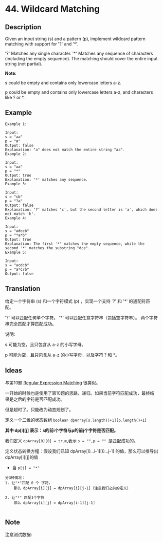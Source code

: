 # 44. Wildcard Matching
## Description
Given an input string (s) and a pattern (p), implement wildcard pattern matching with support for '?' and '*'.

'?' Matches any single character.
'*' Matches any sequence of characters (including the empty sequence).
The matching should cover the entire input string (not partial).

**Note:**

s could be empty and contains only lowercase letters a-z.

p could be empty and contains only lowercase letters a-z, and characters like ? or *.
## Example
```$xslt
Example 1:

Input:
s = "aa"
p = "a"
Output: false
Explanation: "a" does not match the entire string "aa".
Example 2:

Input:
s = "aa"
p = "*"
Output: true
Explanation: '*' matches any sequence.
Example 3:

Input:
s = "cb"
p = "?a"
Output: false
Explanation: '?' matches 'c', but the second letter is 'a', which does not match 'b'.
Example 4:

Input:
s = "adceb"
p = "*a*b"
Output: true
Explanation: The first '*' matches the empty sequence, while the second '*' matches the substring "dce".
Example 5:

Input:
s = "acdcb"
p = "a*c?b"
Output: false

```
## Translation
给定一个字符串 (s) 和一个字符模式 (p) ，实现一个支持 '?' 和 '*' 的通配符匹配。

'?' 可以匹配任何单个字符。
'*' 可以匹配任意字符串（包括空字符串）。
两个字符串完全匹配才算匹配成功。

说明:

s 可能为空，且只包含从 a-z 的小写字母。

p 可能为空，且只包含从 a-z 的小写字母，以及字符 ? 和 *。
## Ideas
与第10题 [Regular Expression Matching](./src/com/leetcode/problems/RegularExpressionMatching.md) 很类似。

一开始的时候也是使用了第10题的思路，递归。如果当前字符匹配成功，最终结果是之后的字符是否匹配成功。

但是超时了。只能改为动态规划了。

定义一个二维的状态数组 ```boolean dpArray[s.length()+1][p.length()+1]```

**其中 dp[i][j] 表示：s的前i个字符与p的前j个字符是否匹配。**

我们定义 ```dpArray[0][0] = true```,表示 ```s = "",p = "" ```是匹配成功的。

定义状态转换方程：假设我们已知 dpArray[0...i-1][0...j-1] 的值，那么可以推导出dpArray[i][j]的值

* 当 ```p[j] = "*"```
```
分3种情况：
1. 让"*"匹配 0 个 字符。
    那么 dpArray[i][j] = dpArray[i][j-1]（注意我们之前的定义） 
    
2. 让"*" 匹配1个字符
    那么 dpArray[i][j] = dpArray[i-1][j-1]
    
```





## Note
注意测试数据:

```$xslt

``` 